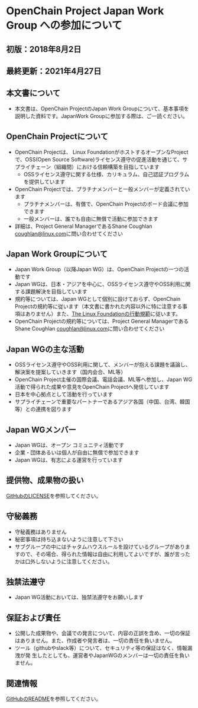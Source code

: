 # OpenChain Project Japan Work Group への参加について

## 初版：2018年8月2日
## 最終更新：2021年4月27日

## 本文書について
* 本文書は、OpenChain ProjectのJapan Work Groupについて、基本事項を説明した資料です。JapanWork Groupに参加する際は、ご一読ください。


## OpenChain Projectについて
* OpenChain Projectは、 Linux FoundationがホストするオープンなProjectで、OSS(Open Source Software)ライセンス遵守の促進活動を通じて、サプライチェーン（組織間）における信頼構築を目指しています
  * OSSライセンス遵守に関する仕様、カリキュラム、自己認証プログラムを提供しています
* OpenChain Projectでは、プラチナメンバーと一般メンバーが定義されています
  * プラチナメンバーは、有償で、OpenChain Projectのボード会議に参加できます
  * 一般メンバーは、誰でも自由に無償で活動に参加できます
* 詳細は、Project General ManagerであるShane Coughlan <coughlan@linux.com>に問い合わせてください

## Japan Work Groupについて
* Japan Work Group（以降Japan WG）は、OpenChain Projectの一つの活動です
* Japan WGは、日本・アジアを中心に、OSSライセンス遵守やOSS利用に関する課題解決を目指しています
* 規約等については、Japan WGとして個別に設けておらず、OpenChain Projectの規約等に従います（本文書に書かれた内容以外に特に注意する事項はありません）また、[The Linux Foundationの行動規範](https://www.linuxfoundation.jp/code-of-conduct/)に従います。
* OpenChain Projectの規約等については、Project General ManagerであるShane Coughlan <coughlan@linux.com>に問い合わせてください

## Japan WGの主な活動
* OSSライセンス遵守やOSS利用に関して、メンバーが抱える課題を議論し、解決案を提案していきます（国内会合、ML等）
* OpenChain Project主催の国際会議、電話会議、ML等へ参加し、Japan WG活動で得られた成果や意見をOpenChain Projectへ発信しています
* 日本を中心拠点として活動を行っています
* サプライチェーンで重要なパートナーであるアジア各国（中国、台湾、韓国等）との連携を図ります


## Japan WGメンバー
* Japan WGは、オープン コミュニティ活動です
* 企業・団体あるいは個人が自由に無償で参加できます
* Japan WGは、有志による運営を行っています


## 提供物、成果物の扱い

[GitHubのLICENSE](https://github.com/OpenChain-Project/OpenChain-JWG/blob/master/LICENSE.md)を参照してください。


## 守秘義務
* 守秘義務はありません
* 秘密事項は持ち込まないように注意して下さい
* サブグループの中にはチャタムハウスルールを設けているグループがありますので、その場合、得られた情報は自由に利用してよいですが、誰が言ったかは口外しないように注意してください。

## 独禁法遵守
* Japan WG活動においては、独禁法遵守をお願いします

## 保証および責任
* 公開した成果物や、会議での発言について、内容の正誤を含め、一切の保証はありません。また、作成者や発言者は、一切の責任を負いません。
* ツール（githubやslack等）について、セキュリティ等の保証はなく、情報漏洩が発 生したとしても、運営者やJapanWGのメンバーは一切の責任を負いません。

## 関連情報

[GitHubのREADME](https://github.com/OpenChain-Project/OpenChain-JWG#%E9%96%A2%E9%80%A3%E6%83%85%E5%A0%B1)を参照してください。
